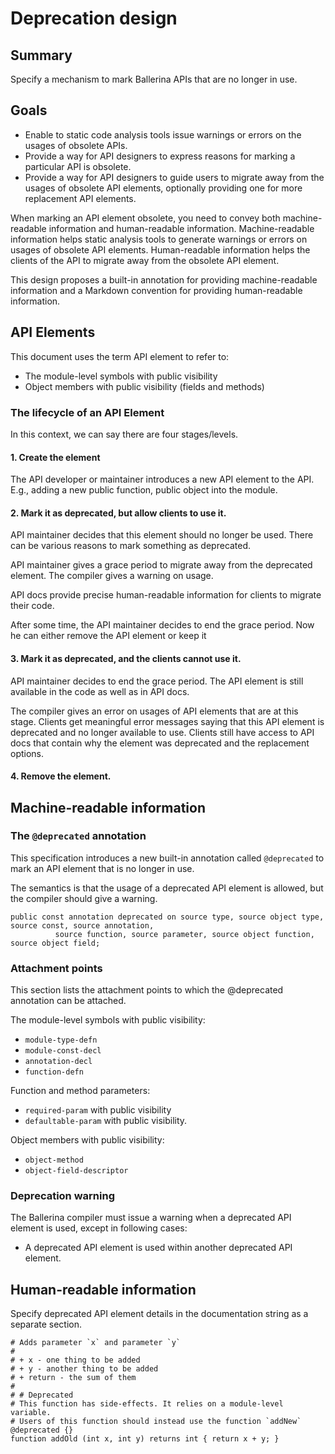 # Deprecation design
## Summary
Specify a mechanism to mark Ballerina APIs that are no longer in use.
## Goals 
- Enable to static code analysis tools issue warnings or errors on the usages of obsolete APIs.
- Provide a way for API designers to express reasons for marking a particular API is obsolete.
- Provide a way for API designers to guide users to migrate away from the usages of obsolete API elements, optionally providing one for more replacement API elements.

When marking an API element obsolete, you need to convey both machine-readable information and human-readable information. 
Machine-readable information helps static analysis tools to generate warnings or errors on usages of obsolete API elements. 
Human-readable information helps the clients of the API to migrate away from the obsolete API element. 

This design proposes a built-in annotation for providing machine-readable information and a Markdown convention for providing human-readable information. 

## API Elements 
This document uses the term API element to refer to:
- The module-level symbols with public visibility
- Object members with public visibility (fields and methods) 

### The lifecycle of an API Element 
In this context, we can say there are four stages/levels. 

#### 1. Create the element
The API developer or maintainer introduces a new API element to the API.
 E.g., adding a new public function, public object into the module.
#### 2. Mark it as deprecated, but allow clients to use it. 
API maintainer decides that this element should no longer be used. There can be various reasons to mark something as deprecated. 

API maintainer gives a grace period to migrate away from the deprecated element. The compiler gives a warning on usage.

API docs provide precise human-readable information for clients to migrate their code. 

After some time, the API maintainer decides to end the grace period. Now he can either remove the API element or keep it 
#### 3. Mark it as deprecated, and the clients cannot use it.
API maintainer decides to end the grace period. The API element is still available in the code as well as in API docs. 

The compiler gives an error on usages of API elements that are at this stage. Clients get meaningful error messages saying that this API element is deprecated and no longer available to use. Clients still have access to API docs that contain why the element was deprecated and the replacement options.
#### 4. Remove the element. 

## Machine-readable information
### The `@deprecated` annotation
This specification introduces a new built-in annotation called `@deprecated` to mark an API element that is no longer in use. 

The semantics is that the usage of a deprecated API element is allowed, but the compiler should give a warning.

```ballerina
public const annotation deprecated on source type, source object type, source const, source annotation,
          source function, source parameter, source object function, source object field;
```

### Attachment points
This section lists the attachment points to which the @deprecated annotation can be attached.

The module-level symbols with public visibility:
- `module-type-defn`
- `module-const-decl`
- `annotation-decl`
- `function-defn`

Function and method parameters: 
- `required-param` with public visibility
- `defaultable-param` with public visibility. 

Object members with public visibility:
- `object-method`
- `object-field-descriptor`

### Deprecation warning 
The Ballerina compiler must issue a warning when a deprecated API element is used, except in following cases:
- A deprecated API element is used within another deprecated API element.

## Human-readable information
Specify deprecated API element details in the documentation string as a separate section.

```ballerina
# Adds parameter `x` and parameter `y`
#
# + x - one thing to be added
# + y - another thing to be added
# + return - the sum of them
#
# # Deprecated
# This function has side-effects. It relies on a module-level variable.  
# Users of this function should instead use the function `addNew`
@deprecated {}
function addOld (int x, int y) returns int { return x + y; }
```

